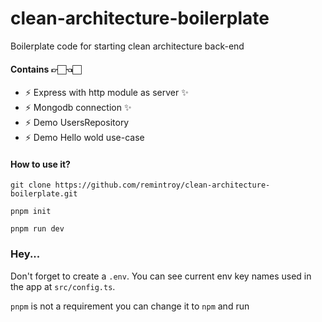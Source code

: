 # clean-architecture-boilerplate
Boilerplate code for starting clean architecture back-end

#### Contains 👉🏻👈🏻
* ⚡ Express with http module as server ✨
* ⚡ Mongodb connection ✨
* ⚡ Demo UsersRepository 
* ⚡ Demo Hello wold use-case

#### How to use it?
```SHELL
git clone https://github.com/remintroy/clean-architecture-boilerplate.git
```
```SHELL
pnpm init
```
```SHELL
pnpm run dev
```

### Hey...
Don't forget to create a `.env`. You can see current env key names used in the app at `src/config.ts`.

`pnpm` is not a requirement you can change it to `npm` and run 
